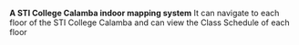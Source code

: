 **A STI College Calamba indoor mapping system**
It can navigate to each floor of the STI College Calamba and can view the Class Schedule of each floor 
